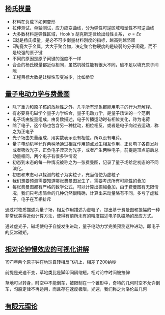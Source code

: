 ## [杨氏模量](https://www.zhihu.com/zvideo/1542800883490111488)

- 材料在负载下如何变形
- 拉伸测试，单轴测试，应力应变曲线，分为弹性可逆区域和塑性不可逆曲线
- 大多数材料是弹性区域，Hook's 胡克斯定律给出线性关系， $\sigma = E \varepsilon$
- E就是杨氏模量，是必不可少衡量材料刚度的指标，越高则越坚固
- E陶瓷大于金属，大大于聚合物，决定聚合物硬度的是较弱的分子间键，而不是较强的原子键
- 不同的原因是原子间键的强度不一样
- 合金的杨氏模量都近似相同，虽然机械性能有很大不同，碳不足以填充原子间隙
- 工程目标大数是让弹性形变减少，比如桥梁

## [量子电动力学与费曼图](https://www.zhihu.com/zvideo/1539632390485475328)

- 除了重力和原子核的放射性之外，几乎所有现象都能用电子的行为开解释。
- 有必要将电磁学个量子力学结合，量子电动力学，是量子场论的一个范例
- 电子场由旋量组成，由复数描述，电子传播运动时有相位变化，称为电荷
- 除了电子，这个场也包含另一种扰动，相位相反，或者是电子向过去运动，称之为正电子
- 光子场由矢量组成，用实数表示没有相位，所以没有电荷。
- 量子电动机学允许两种场通过相互作用顶点发生相互作用，正负电子各自发射或者吸收光子，正负电子湮灭为光子，或者产生两种电子，前提是顶点前后总动量相同，两个电子有很多钟情况
- 初态到末态的每一种情况被称之为一张费曼图，记录了量子场给定初态的不同演化。
- 初态和末态可以探测的粒子为实粒子，充当信使为虚粒子
- 我们想要预测需要知道哪张费曼图发生了，需要考虑所有可能性的叠加
- 每张费曼图都有严格的数学公式，可以计算出振幅叠加，由于费曼图有无限情况，我们只考虑简单的几种仍然很精确，计算出来动量略有不同，多亏了虚粒子，电子在互相排斥

通过将物质描述为量子场，相互作用描述为虚粒子，提出基于费曼图和振幅的一种非常优美得近似计算方法，使得有前所未有的精度描述电子队磁场的反应方式。

通过虚光子，磁场使电子自旋发生进动，量子电动力学完美预测这种进动，即电子的反常磁矩。

## [相对论钟慢效应的可视化讲解](https://www.zhihu.com/zvideo/1536630921210310656)

1971年两个原子钟在地球自转相反飞机上，相差了200纳秒

前提是光速不变，草地类比是脚印间隔缩短，相对论中时间被拉伸

草地可以转身，时空中不能倒车，被限制在一个锥形中，奇特的几何时空不允许倒车，勾股定律不再适用，而且存在速度极限，光速，我们称之为洛伦兹几何

## [有限元理论](https://www.zhihu.com/zvideo/1540636098589487104)